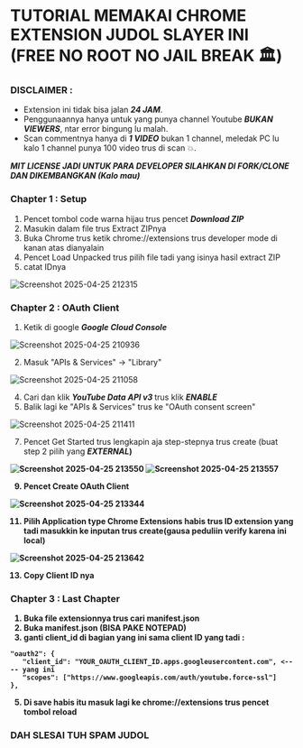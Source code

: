 # TUTORIAL MEMAKAI CHROME EXTENSION JUDOL SLAYER INI (FREE NO ROOT NO JAIL BREAK 🏛️)

### DISCLAIMER :
- Extension ini tidak bisa jalan <strong><em>24 JAM</em></strong>.
- Penggunaannya hanya untuk yang punya channel Youtube <strong><em>BUKAN VIEWERS</em></strong>, ntar error bingung lu malah.
- Scan commentnya hanya di <strong><em>1 VIDEO</em></strong> bukan 1 channel, meledak PC lu kalo 1 channel punya 100 video trus di scan 💥.

***MIT LICENSE JADI UNTUK PARA DEVELOPER SILAHKAN DI FORK/CLONE DAN DIKEMBANGKAN (Kalo mau)***

### Chapter 1 : Setup
1. Pencet tombol code warna hijau trus pencet <strong><em>Download ZIP</em></strong>
2. Masukin dalam file trus Extract ZIPnya
3. Buka Chrome trus ketik chrome://extensions trus developer mode di kanan atas dianyalain
4. Pencet Load Unpacked trus pilih file tadi yang isinya hasil extract ZIP
5. catat IDnya

![Screenshot 2025-04-25 212315](https://github.com/user-attachments/assets/47f6780f-b777-4066-85f6-11d3c493e48b)

### Chapter 2 : OAuth Client
1. Ketik di google <strong><em>Google Cloud Console</em></strong>

![Screenshot 2025-04-25 210936](https://github.com/user-attachments/assets/5958933e-ce4b-4fdd-88a7-cf57c5d647f3)

2. Masuk "APIs & Services" → "Library"
   
![Screenshot 2025-04-25 211058](https://github.com/user-attachments/assets/073a7eb7-2809-4da4-9fb2-ecef21804922)

4. Cari dan klik <strong><em> YouTube Data API v3 </em></strong> trus klik <strong><em>ENABLE</em></strong>
5. Balik lagi ke "APIs & Services" trus ke "OAuth consent screen"

![Screenshot 2025-04-25 211411](https://github.com/user-attachments/assets/75fa4186-819c-4bca-bc7a-d39639f6d00f)

7. Pencet Get Started trus lengkapin aja step-stepnya trus create (buat step 2 pilih yang <strong><em>EXTERNAL</em>)

![Screenshot 2025-04-25 213550](https://github.com/user-attachments/assets/f2232bb8-7585-4a1a-843d-de954c2a4614)
![Screenshot 2025-04-25 213557](https://github.com/user-attachments/assets/c5d65834-3e5a-4ec6-a01f-ffca8d9999e4)

9. Pencet Create OAuth Client

![Screenshot 2025-04-25 213344](https://github.com/user-attachments/assets/2c4cb1d3-d8ad-4bb5-8173-f27296251eb6)

11. Pilih Application type Chrome Extensions habis trus ID extension yang tadi masukkin ke inputan trus create(gausa peduliin verify karena ini local)

![Screenshot 2025-04-25 213642](https://github.com/user-attachments/assets/e3805adf-a898-4ad0-8320-85fcf894d48d)

13. Copy Client ID nya

### Chapter 3 : Last Chapter 
1. Buka file extensionnya trus cari manifest.json 
2. Buka manifest.json (BISA PAKE NOTEPAD)
3. ganti client_id di bagian yang ini sama client ID yang tadi :
```
"oauth2": {
   "client_id": "YOUR_OAUTH_CLIENT_ID.apps.googleusercontent.com", <---- yang ini
   "scopes": ["https://www.googleapis.com/auth/youtube.force-ssl"]
},
```  
5. Di save habis itu masuk lagi ke chrome://extensions trus pencet tombol reload

<h3>DAH SLESAI TUH SPAM JUDOL</h3>
